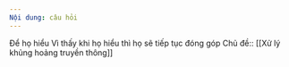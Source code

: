 ```yaml
---
Nội dung: câu hỏi
---
```


Để họ hiểu
Vì thấy khi họ hiểu thì họ sẽ tiếp tục đóng góp
Chủ đề:: [[Xử lý khủng hoảng truyền thông]]